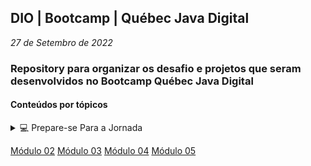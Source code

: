 ## DIO | Bootcamp | Québec Java Digital
*27 de Setembro de 2022*

### Repository para organizar os desafio e projetos que seram desenvolvidos no Bootcamp Québec Java Digital

#### Conteúdos por tópicos

<details>
  <summary>💻 Prepare-se Para a Jornada</summary>
  <br/>
  [Módulo 01](https://github.com/Notlynoel/quebec-java/tree/main/modulo-01)
</details>

[Módulo 02]()
[Módulo 03]()
[Módulo 04]()
[Módulo 05]()
